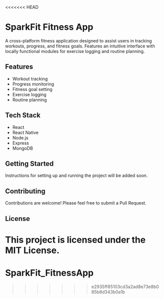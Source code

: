 <<<<<<< HEAD
# SparkFit Fitness App

A cross-platform fitness application designed to assist users in tracking workouts, progress, and fitness goals. Features an intuitive interface with locally functional modules for exercise logging and routine planning.

## Features
- Workout tracking
- Progress monitoring
- Fitness goal setting
- Exercise logging
- Routine planning

## Tech Stack
- React
- React Native
- Node.js
- Express
- MongoDB

## Getting Started
Instructions for setting up and running the project will be added soon.

## Contributing
Contributions are welcome! Please feel free to submit a Pull Request.

## License
This project is licensed under the MIT License. 
=======
# SparkFit_FitnessApp
>>>>>>> e2935ff85103cd3a2ad8e73e8b085b8d343b0a1b
